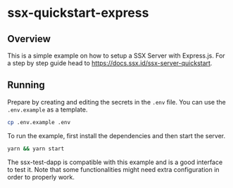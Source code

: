 # ssx-quickstart-express
## Overview
This is a simple example on how to setup a SSX Server with Express.js. For a step by step guide head to
https://docs.ssx.id/ssx-server-quickstart.

## Running
Prepare by creating and editing the secrets in the `.env` file. You can use the `.env.example` as a template.
```bash
cp .env.example .env
```

To run the example, first install the dependencies and then start the server.
```bash
yarn && yarn start
```

The ssx-test-dapp is compatible with this example and is a good interface to test it. Note that some functionalities
might need extra configuration in order to properly work.
